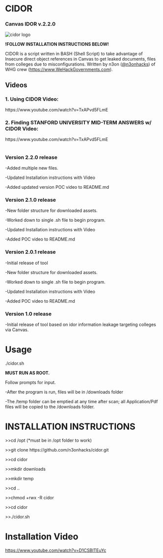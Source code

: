 <h1>CIDOR</h1> 
<h3>Canvas IDOR v.2.2.0</h3>
<img src="https://raw.githubusercontent.com/n3onhacks/cidor/main/cidor-git.jpg" alt="cidor logo">

**!FOLLOW INSTALLATION INSTRUCTIONS BELOW!**<p>
CIDOR is a script written in BASH (Shell Script) to take advantage of Insecure direct object references in Canvas to get leaked documents, files from colleges due to misconfigurations. Written by n3on (<a href="https://www.twitter.com/@n3onhacks">@n3onhacks</a>) of WHG crew (https://www.WeHackGovernments.com).

<h2>Videos</h2>

<h3>1. Using CIDOR Video:</h3><p>
 https://www.youtube.com/watch?v=TxAPvd5FLmE<p>

<h3>2. Finding STANFORD UNIVERSITY MID-TERM ANSWERS w/ CIDOR Video:</h3><p>
 https://www.youtube.com/watch?v=TxAPvd5FLmE<p>
  
<h1></h1>

<h3>Version 2.2.0 release</h3>
-Added multiple new files.<p>
-Updated Installation instructions with Video<p>
-Added updated version POC video to README.md<p>
  
<h3>Version 2.1.0 release</h3>
-New folder structure for downloaded assets.<p>
-Worked down to single .sh file to begin program.<p>
-Updated Installation instructions with Video<p>
-Added POC video to README.md<p>

<h3>Version 2.0.1 release</h3>
-Initial release of tool<p>
-New folder structure for downloaded assets.<p>
-Worked down to single .sh file to begin program.<p>
-Updated Installation instructions with Video<p>
-Added POC video to README.md<p>

<h3>Version 1.0 release</h3>
-Initial release of tool based on idor information leakage targeting colleges via Canvas.<p>
 
<h1>Usage</h1>
  
./cidor.sh

<b>MUST RUN AS ROOT.</b><p>

Follow prompts for input.<p>
-After the program is run, files will be in /downloads folder<p>
-The /temp folder can be emptied at any time after scan; all Application/Pdf files will be copied to the /downloads folder.<p>

<h1>INSTALLATION INSTRUCTIONS</h1>
>>cd /opt  (*must be in /opt folder to work)<p><p>
>>git clone https://github.com/n3onhacks/cidor.git<p>
>>cd cidor<p>
>>mkdir downloads<p>
>>mkdir temp<p>
>>cd ..<p>
>>chmod +rwx -R cidor<p>
>>cd cidor<p>
>>./cidor.sh<p>

<h1>Installation Video</h1>

https://www.youtube.com/watch?v=D1CSBlTEuYc
